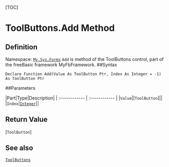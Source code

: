 [TOC]
# ToolButtons.Add Method

## Definition
Namespace: [`My.Sys.Forms`](My.Sys.Forms.md)
`Add` is method of the ToolButtons control, part of the freeBasic framework MyFbFramework.
##Syntax
```freeBasic
Declare Function Add(Value As ToolButton Ptr, Index As Integer = -1) As ToolButton Ptr
```

##Parameters

|Part|Type|Description|
| :------------ | :------------ |
|`Value`|[`ToolButton`]||
|`Index`|[`Integer`]("https://www.freebasic.net/wiki/KeyPgInteger")||

## Return Value
[`ToolButton`]
## See also
[`ToolButtons`](ToolButtons.md)
